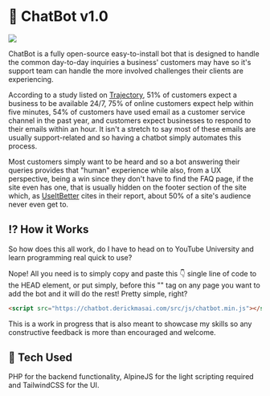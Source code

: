 # 🤖 ChatBot v1.0

<img src="https://chatbot.derickmasai.com/src/img/github-screenshot.png">

ChatBot is a fully open-source easy-to-install bot that is designed to handle the common day-to-day inquiries a business' customers may have so it's support team can handle the more involved challenges their clients are experiencing.

According to a study listed on [Trajectory](https://www.trajectorywebdesign.com/blog/should-my-website-have-a-faq-page/ "Trajectory"), 51% of customers expect a business to be available 24/7, 75% of online customers expect help within five minutes, 54% of customers have used email as a customer service channel in the past year, and customers expect businesses to respond to their emails within an hour. It isn't a stretch to say most of these emails are usually support-related and so having a chatbot simply automates this process.

Most customers simply want to be heard and so a bot answering their queries provides that "human" experience while also, from a UX perspective, being a win since they don't have to find the FAQ page, if the site even has one, that is usually hidden on the footer section of the site which, as [UseItBetter](https://www.useitbetter.com/blog/using-scroll-reach-to-evaluate-landing-page/ "UseItBetter") cites in their report, about 50% of a site's audience never even get to.

## ⁉️ How it Works

So how does this all work, do I have to head on to YouTube University and learn programming real quick to use?

Nope! All you need is to simply copy and paste this 👇 single line of code to the HEAD element, or put simply, before this "</head>" tag on any page you want to add the bot and it will do the rest! Pretty simple, right? 

```html
<script src="https://chatbot.derickmasai.com/src/js/chatbot.min.js"></script>
```

This is a work in progress that is also meant to showcase my skills so any constructive feedback is more than encouraged and welcome.

## 🚀 Tech Used

PHP for the backend functionality, AlpineJS for the light scripting required and TailwindCSS for the UI.
